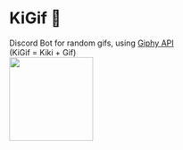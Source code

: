 <h1>KiGif 🌻</h1> 
Discord Bot for random gifs, using <a href="https://developers.giphy.com/">Giphy API<a><br>
(KiGif = Kiki + Gif)<br>
  <img src="https://64.media.tumblr.com/fea868337766badeee94796914fe00b4/7cd9506fe903a73f-72/s400x600/369411f7856d8f5a8d5b3aeb9c52fd965cdfb834.gifv" width = "150" />
